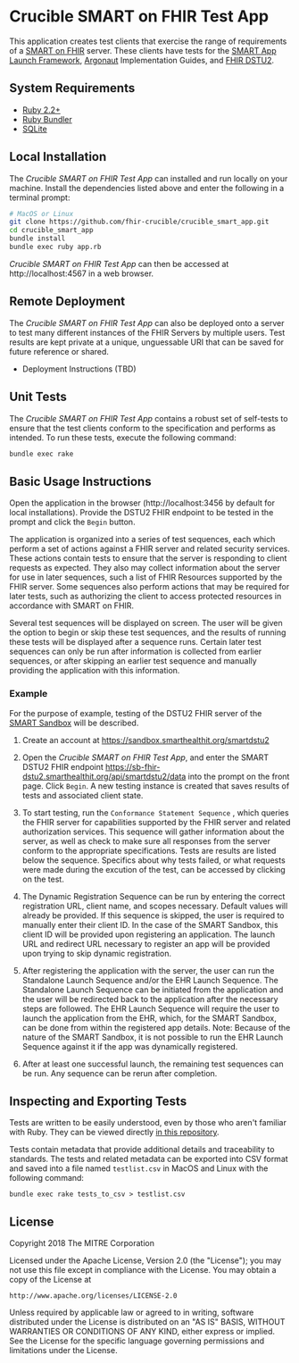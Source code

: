 # Crucible SMART on FHIR Test App

This application creates test clients that exercise the range of requirements of a 
[SMART on FHIR](http://smarthealthit.org/smart-on-fhir/) server. These clients have tests for the 
[SMART App Launch Framework](http://www.hl7.org/fhir/smart-app-launch/), [Argonaut](http://hl7.org/fhir/DSTU2/argonaut/argonaut.html)
Implementation Guides, and [FHIR DSTU2](http://hl7.org/fhir/DSTU2/index.html).

## System Requirements

* [Ruby 2.2+](https://www.ruby-lang.org/en/)
* [Ruby Bundler](http://bundler.io/)
* [SQLite](https://www.sqlite.org/)

## Local Installation

The *Crucible SMART on FHIR Test App* can installed and run locally on your machine.  Install the dependencies 
listed above and enter the following in a terminal prompt:

```sh
# MacOS or Linux
git clone https://github.com/fhir-crucible/crucible_smart_app.git
cd crucible_smart_app
bundle install
bundle exec ruby app.rb
```

*Crucible SMART on FHIR Test App* can then be accessed at http://localhost:4567 in a web browser.

## Remote Deployment

The *Crucible SMART on FHIR Test App* can also be deployed onto a server to test many different
instances of the FHIR Servers by multiple users.  Test results are kept private at a unique, unguessable URI that can
be saved for future reference or shared.

* Deployment Instructions (TBD)

## Unit Tests

The *Crucible SMART on FHIR Test App* contains a robust set of self-tests to ensure that the 
test clients conform to the specification and performs as intended.  To run these tests, execute the following
command:

```sh
bundle exec rake
```

## Basic Usage Instructions

Open the application in the browser (http://localhost:3456 by default for local installations).  Provide the DSTU2
FHIR endpoint to be tested in the prompt and click the `Begin` button.

The application is organized into a series of test sequences, each which perform a set of actions against a FHIR
server and related security services.  These actions contain tests to ensure that the server is responding to client requests
as expected.  They also may collect information about the server for use in later sequences, such a list of FHIR Resources
supported by the FHIR server.  Some sequences also perform actions that may be required for later tests, such as 
authorizing the client to access protected resources in accordance with SMART on FHIR.

Several test sequences will be displayed on screen. The user will be given the option to begin or skip these test sequences, and the results of running these tests will be displayed after a sequence runs. Certain later test sequences can only be run after information is collected from earlier sequences, or after skipping an earlier test sequence and manually providing the application with this information.

### Example

For the purpose of example, testing of the DSTU2 FHIR server of the
[SMART Sandbox](http://docs.smarthealthit.org/sandbox/) will be described.

1) Create an account at https://sandbox.smarthealthit.org/smartdstu2

2) Open the *Crucible SMART on FHIR Test App*, and enter the SMART DSTU2 FHIR endpoint https://sb-fhir-dstu2.smarthealthit.org/api/smartdstu2/data into the prompt on the front page.  Click `Begin`.  A new testing instance
is created that saves results of tests and associated client state.

3) To start testing, run the `Conformance Statement Sequence` , which queries the FHIR server for capabilities supported
by the FHIR server and related authorization services.  This sequence will gather information about the server, as well as check to make sure all responses from the server conform to the appropriate specifications.  Tests are results are listed below the sequence.  Specifics about why tests failed, or what requests were made during the excution of the test, can be accessed by clicking on the test.

4) The Dynamic Registration Sequence can be run by entering the correct registration URL, client name, and scopes necessary. Default values will already be provided. If this sequence is skipped, the user is required to manually enter their client ID. In the case of the SMART Sandbox, this client ID will be provided upon registering an application. The launch URL and redirect URL necessary to register an app will be provided upon trying to skip dynamic registration.

5) After registering the application with the server, the user can run the Standalone Launch Sequence and/or the EHR Launch Sequence. The Standalone Launch Sequence can be initiated from the application and the user will be redirected back to the application after the necessary steps are followed. The EHR Launch Sequence will require the user to launch the application from the EHR, which, for the SMART Sandbox, can be done from within the registered app details. Note: Because of the nature of the SMART Sandbox, it is not possible to run the EHR Launch Sequence against it if the app was dynamically registered.

6) After at least one successful launch, the remaining test sequences can be run. Any sequence can be rerun after completion.

## Inspecting and Exporting Tests

Tests are written to be easily understood, even by those who aren't familiar with Ruby.  They can be
viewed directly [in this repository](https://github.com/fhir-crucible/crucible_smart_app/tree/master/lib/sequences).

Tests contain metadata that provide additional details and traceability to standards.  The tests and related metadata
can be exported into CSV format and saved into a file named `testlist.csv` in MacOS and Linux with the following command:

```
bundle exec rake tests_to_csv > testlist.csv

```


## License

Copyright 2018 The MITRE Corporation

Licensed under the Apache License, Version 2.0 (the "License");
you may not use this file except in compliance with the License.
You may obtain a copy of the License at
```
http://www.apache.org/licenses/LICENSE-2.0
```
Unless required by applicable law or agreed to in writing, software
distributed under the License is distributed on an "AS IS" BASIS,
WITHOUT WARRANTIES OR CONDITIONS OF ANY KIND, either express or implied.
See the License for the specific language governing permissions and
limitations under the License.
